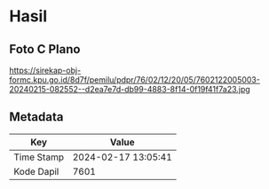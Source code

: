 # Hasil

## Foto C Plano

https://sirekap-obj-formc.kpu.go.id/8d7f/pemilu/pdpr/76/02/12/20/05/7602122005003-20240215-082552--d2ea7e7d-db99-4883-8f14-0f19f41f7a23.jpg


## Metadata

| Key        | Value               |
| ---------- | ------------------- |
| Time Stamp | 2024-02-17 13:05:41 |
| Kode Dapil | 7601                |



